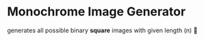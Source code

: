 # Monochrome Image Generator

generates all possible binary **square** images with given length (n) 📸
